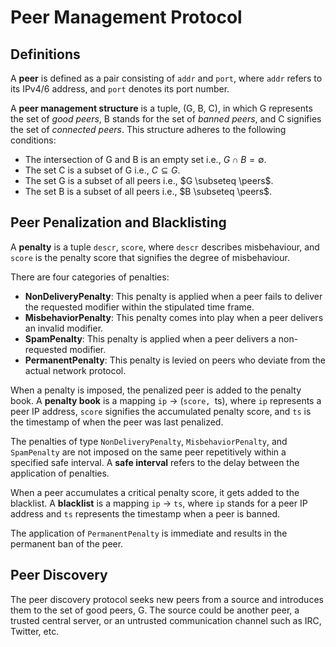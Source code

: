 $$
\newcommand{\peers}{\mathcal{P}}
$$

# Peer Management Protocol

## Definitions

A **peer** is defined as a pair consisting of `addr` and `port`, where `addr` refers to its IPv4/6 address, and `port` denotes its port number.

A **peer management structure** is a tuple, (G, B, C), in which G represents the set of *good peers*, B stands for the set of *banned peers*, and C signifies the set of *connected peers*. This structure adheres to the following conditions:

- The intersection of G and B is an empty set i.e., $G \cap B = \emptyset$.
- The set C is a subset of G i.e., $C \subseteq G$.
- The set G is a subset of all peers i.e., $G \subseteq \peers$.
- The set B is a subset of all peers i.e., $B \subseteq \peers$.

## Peer Penalization and Blacklisting

A **penalty** is a tuple `descr`, `score`, where `descr` describes misbehaviour, and `score` is the penalty score that signifies the degree of misbehaviour.

There are four categories of penalties:

* **NonDeliveryPenalty**: This penalty is applied when a peer fails to deliver the requested modifier within the stipulated time frame.
* **MisbehaviorPenalty**: This penalty comes into play when a peer delivers an invalid modifier.
* **SpamPenalty**: This penalty is applied when a peer delivers a non-requested modifier.
* **PermanentPenalty**: This penalty is levied on peers who deviate from the actual network protocol.

When a penalty is imposed, the penalized peer is added to the penalty book. A **penalty book** is a mapping `ip` -> (`score, `ts), where `ip` represents a peer IP address, `score` signifies the accumulated penalty score, and `ts` is the timestamp of when the peer was last penalized.

The penalties of type `NonDeliveryPenalty`, `MisbehaviorPenalty`, and `SpamPenalty` are not imposed on the same peer repetitively within a specified safe interval. A **safe interval** refers to the delay between the application of penalties.

When a peer accumulates a critical penalty score, it gets added to the blacklist. A **blacklist** is a mapping `ip` -> `ts`, where `ip` stands for a peer IP address and `ts` represents the timestamp when a peer is banned.

The application of `PermanentPenalty` is immediate and results in the permanent ban of the peer.

## Peer Discovery

The peer discovery protocol seeks new peers from a source and introduces them to the set of good peers, G. The source could be another peer, a trusted central server, or an untrusted communication channel such as IRC, Twitter, etc.